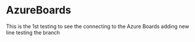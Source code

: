 # AzureBoards

This is the 1st testing to see the connecting to the Azure Boards
adding new line
testing the branch
